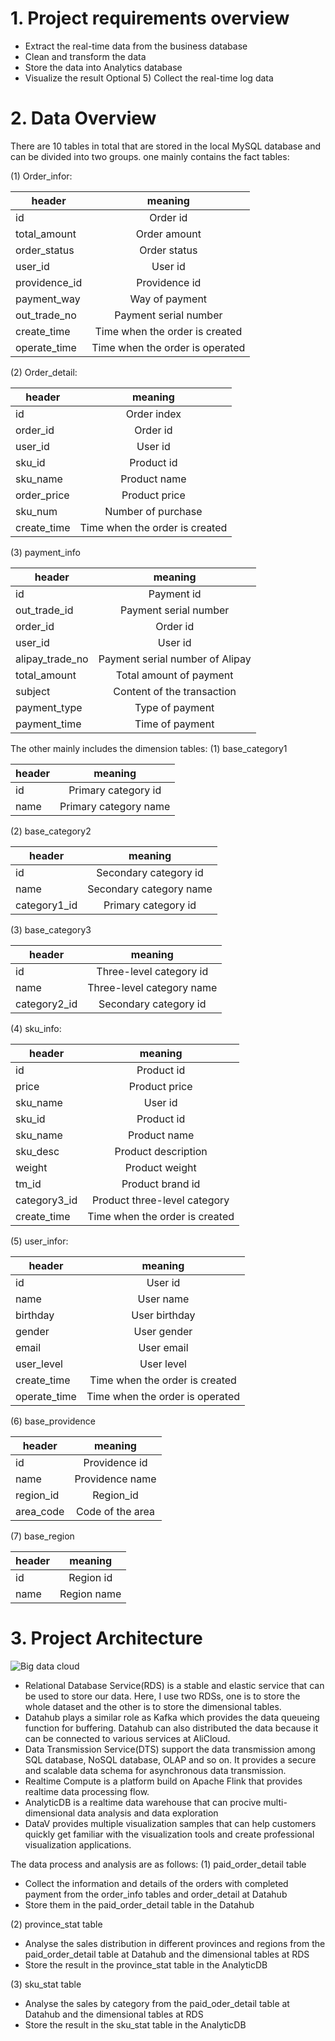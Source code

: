 # 1. Project requirements overview
- Extract the real-time data from the business database
- Clean and transform the data
- Store the data into Analytics database
- Visualize the result
Optional 5) Collect the real-time log data

# 2. Data Overview
There are 10 tables in total that are stored in the local MySQL database and can be divided into two groups.
one mainly contains the fact tables:

(1) Order_infor: 

| header        | meaning       |
| ------------- |:-------------:| 
| id            | Order id      |
| total_amount  | Order amount  |   
| order_status  | Order status  |  
| user_id       | User id|
| providence_id | Providence id|
| payment_way   | Way of payment|
| out_trade_no  | Payment serial number|
| create_time | Time when the order is created|
| operate_time| Time when the order is operated|

(2) Order_detail:

| header        | meaning       |
| ------------- |:-------------:| 
| id            | Order index    |
| order_id      | Order id  |   
| user_id | User id  |  
| sku_id   | Product id|
| sku_name  | Product name|
| order_price | Product price|
| sku_num| Number of purchase|
| create_time| Time when the order is created|


(3) payment_info

| header        | meaning       |
| ------------- |:-------------:| 
| id            |Payment id  |
| out_trade_id     | Payment serial number   | 
| order_id|  Order id |
| user_id | User id |
| alipay_trade_no|  Payment serial number of Alipay|
|total_amount | Total amount of payment|
|subject| Content of the transaction| 
|payment_type| Type of payment|
|payment_time| Time of payment|



The other mainly includes the dimension tables:
(1) base_category1

| header        | meaning       |
| ------------- |:-------------:| 
| id            | Primary category id  |
| name     | Primary category name  |   

(2) base_category2

| header        | meaning       |
| ------------- |:-------------:| 
| id            | Secondary category id  |
| name     | Secondary category name  |
| category1_id| Primary category id |

(3) base_category3

| header        | meaning       |
| ------------- |:-------------:| 
| id            | Three-level category id  |
| name     | Three-level category name  | 
| category2_id|  Secondary category id |

(4) sku_info:

| header        | meaning       |
| ------------- |:-------------:| 
| id            | Product id    |
| price     | Product price  |   
| sku_name | User id  |  
| sku_id   | Product id|
| sku_name  | Product name|
| sku_desc | Product description|
| weight| Product weight|
| tm_id| Product brand id|
| category3_id|Product three-level category|
| create_time|Time when the order is created|


(5) user_infor:

| header        | meaning       |
| ------------- |:-------------:| 
| id            |  User id    |
| name     | User name  |   
| birthday | User birthday  |  
| gender   | User gender|
| email  | User email|
| user_level | User level|
| create_time| Time when the order is created|
| operate_time| Time when the order is operated|

(6) base_providence

| header        | meaning       |
| ------------- |:-------------:| 
| id            | Providence id    |
| name     | Providence name |   
| region_id | Region_id  |
|area_code| Code of the area|

(7) base_region


| header        | meaning       |
| ------------- |:-------------:| 
| id            | Region id   |
| name     | Region name |   


# 3. Project Architecture

![Big data cloud](https://user-images.githubusercontent.com/89432543/153072347-1765a87d-2aea-49c1-bd4b-5b1fef92fce9.png)
- Relational Database Service(RDS) is a stable and elastic service that can be used to store our data. Here, I use two RDSs, one is to store the whole dataset and the other is to store the dimensional tables.
- Datahub plays a similar role as Kafka which provides the data queueing function for buffering. Datahub can also distributed the data because it can be connected to various services at AliCloud.
- Data Transmission Service(DTS) support the data transmission among SQL database, NoSQL database, OLAP and so on. It provides a secure and scalable data schema for asynchronous data transmission.
- Realtime Compute is a platform build on Apache Flink that provides realtime data processing flow.
- AnalyticDB is a realtime data warehouse that can procive multi-dimensional data analysis and data exploration
- DataV provides multiple visualization samples that can help customers quickly get familiar with the visualization tools and create professional visualization applications.

The data process and analysis are as follows:
(1) paid_order_detail table
- Collect the information and details of the orders with completed payment from the order_info tables and order_detail at Datahub
- Store them in the paid_order_detail table in the Datahub

(2) province_stat table
- Analyse the sales distribution in different provinces and regions from the paid_order_detail table at Datahub and the dimensional tables at RDS
- Store the result in the province_stat table in the AnalyticDB

(3) sku_stat table
- Analyse the sales by category from the paid_oder_detail table at Datahub and the dimensional tables at RDS
- Store the result in the sku_stat table in the AnalyticDB
